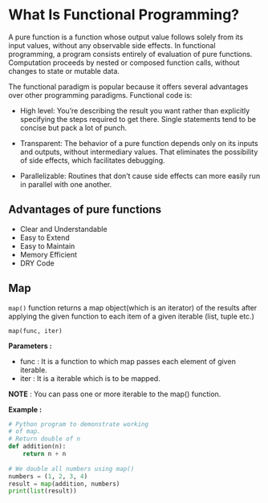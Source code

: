 # What Is Functional Programming?

A pure function is a function whose output value follows solely from its input values, without any observable side effects. In functional programming, a program consists entirely of evaluation of pure functions. Computation proceeds by nested or composed function calls, without changes to state or mutable data.

The functional paradigm is popular because it offers several advantages over other programming paradigms. Functional code is:


- High level: You’re describing the result you want rather than explicitly specifying the steps required to get there. Single statements tend to be concise but pack a lot of punch.

- Transparent: The behavior of a pure function depends only on its inputs and outputs, without intermediary values. That eliminates the possibility of side effects, which facilitates debugging.

- Parallelizable: Routines that don’t cause side effects can more easily run in parallel with one another.

## Advantages of pure functions

- Clear and Understandable
- Easy to Extend
- Easy to Maintain
- Memory Efficient
- DRY Code

## Map

`map()` function returns a map object(which is an iterator) 
 of the results after applying the given function to each 
 item of a given iterable (list, tuple etc.)

 `map(func, iter)`

 __Parameters :__

 - func : It is a function to which map passes each element of given iterable.
 - iter : It is a iterable which is to be mapped.
 
 __NOTE__ : You can pass one or more iterable to the map() function.

 __Example :__

  
```python
# Python program to demonstrate working
# of map.
# Return double of n
def addition(n):
    return n + n
  
# We double all numbers using map()
numbers = (1, 2, 3, 4)
result = map(addition, numbers)
print(list(result))
```